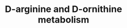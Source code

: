 ---
annotations:
- id: PW:0000082
  parent: classic metabolic pathway
  type: Pathway Ontology
  value: D-arginine and D-ornithine metabolic pathway
authors:
- MaintBot
- AllanKuchinsky
- AlexanderPico
- Christine Chichester
- Eweitz
- Egonw
- IsabelWassink
description: Description of the D-arginine and D-ornithine metabolism in Mycobacterium
  tuberculosis.
last-edited: 2023-06-26
organisms:
- Mycobacterium tuberculosis
redirect_from:
- /index.php/Pathway:WP1642
- /instance/WP1642
- /instance/WP1642_r126822
revision: r126822
schema-jsonld:
- '@context': https://schema.org/
  '@id': https://wikipathways.github.io/pathways/WP1642.html
  '@type': Dataset
  creator:
    '@type': Organization
    name: WikiPathways
  description: Description of the D-arginine and D-ornithine metabolism in Mycobacterium
    tuberculosis.
  keywords:
  - (2R,4S)-2,4-Diaminopentanoate
  - 1-Pyrroline-2-carboxylate
  - 2-Amino-4-oxopentanoic acid
  - 2.6.1.21
  - 5-Amino-2-oxopentanoic acid
  - 5-Guanidino-2-oxopentanoate
  - Bacitracin
  - D-Arginine
  - D-Ornithine
  - L-Arginine
  - L-Ornithine
  - aao
  - ec:1.4.1.12
  - ec:3.5.3.10
  - ec:5.1.1.10
  - ec:5.1.1.12
  - ec:5.1.1.9
  - ec:5.4.3.5
  license: CC0
  name: D-arginine and D-ornithine metabolism
seo: CreativeWork
title: D-arginine and D-ornithine metabolism
wpid: WP1642
---